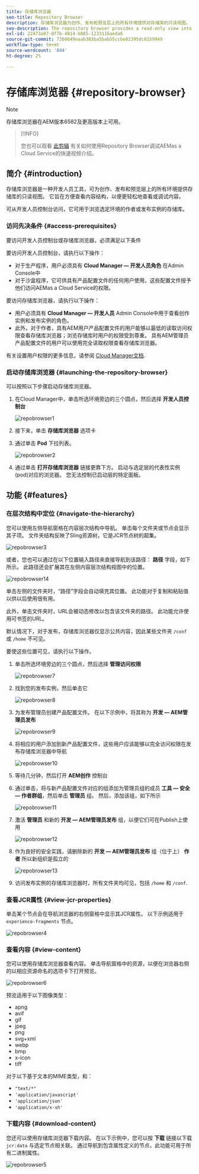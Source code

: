 ```yaml
---
title: 存储库浏览器
seo-title: Repository Browser
description: 存储库浏览器为创作、发布和预览层上的所有环境提供对存储库的只读视图。
seo-description: The repository browser provides a read-only view into the repository for all environments on author, publish, and preview tiers.
exl-id: 22473a97-8f7b-4014-b885-1233116aeda6
source-git-commit: 7260649eaab303ba5bab55ccbe02395dc8159949
workflow-type: tm+mt
source-wordcount: '844'
ht-degree: 2%

---
```


# 存储库浏览器 {#repository-browser}

>[!NOTE]
>
>存储库浏览器在AEM版本6582及更高版本上可用。

>[!INFO]
>
>您也可以观看 [此剪辑](https://experienceleague.adobe.com/docs/experience-manager-learn/cloud-service/debugging/debugging-aem-as-a-cloud-service/repository-browser.html) 有关如何使用Repository Browser调试AEMas a Cloud Service的快速视频介绍。

## 简介 {#introduction}

存储库浏览器是一种开发人员工具，可为创作、发布和预览层上的所有环境提供存储库的只读视图。 它旨在方便查看内容结构，以便更轻松地查看或调试内容。

可从开发人员控制台访问，它可用于浏览选定环境的作者或发布实例的存储库。

### 访问先决条件 {#access-prerequisites}

要访问开发人员控制台或存储库浏览器，必须满足以下条件

要访问开发人员控制台，请执行以下操作：

* 对于生产程序，用户必须具有 **Cloud Manager — 开发人员角色** 在Admin Console中
* 对于沙盒程序，它可供具有产品配置文件的任何用户使用，这些配置文件授予他们访问AEMas a Cloud Service的权限。

要访问存储库浏览器，请执行以下操作：

* 用户必须具有 **Cloud Manager — 开发人员** Admin Console中用于查看创作实例和发布实例的角色。
* 此外，对于作者，具有AEM用户产品配置文件的用户能够以最低的读取访问权限查看存储库浏览器；浏览存储库时用户的权限受到尊重。 具有AEM管理员产品配置文件的用户可以使用完全读取权限查看存储库浏览器。

有关设置用户权限的更多信息，请参阅 [Cloud Manager文档](https://experienceleague.adobe.com/docs/experience-manager-cloud-manager/content/requirements/users-and-roles.html).

### 启动存储库浏览器 {#launching-the-repository-browser}

可以按照以下步骤启动存储库浏览器。

1. 在Cloud Manager中，单击所选环境旁边的三个圆点，然后选择 **开发人员控制台**

   ![repobrowser1](/help/implementing/developing/tools/assets/repobrowser1.png)

1. 接下来，单击 **存储库浏览器** 选项卡
1. 通过单击 **Pod** 下拉列表。

   ![repobrowser2](/help/implementing/developing/tools/assets/repobrowser2.png)

1. 通过单击 **打开存储库浏览器** 链接更靠下方。 启动与选定层的代表性实例(pod)对应的浏览器。 您无法控制已启动层的特定面板。

## 功能 {#features}

### 在层次结构中定位 {#navigate-the-hierarchy}

您可以使用左侧导航窗格在内容层次结构中导航。 单击每个文件夹或节点会显示其子项。 文件夹结构反映了Sling资源树，它是JCR节点树的超集。

![repobrowser3](/help/implementing/developing/tools/assets/repobrowser3.png)

或者，您也可以通过在以下位置输入路径来直接导航到该路径： **路径** 字段，如下所示。 此路径还会扩展其在左侧内容层次结构视图中的位置。

![repobrowser14](/help/implementing/developing/tools/assets/repobrowser14.png)

单击左侧的文件夹时，“路径”字段会自动填充其位置。 此功能对于复制和粘贴值以供以后使用很有用。

此外，单击文件夹时，URL会被动态修改以包含该文件夹的路径。 此功能允许使用可书签的URL。

默认情况下，对于发布，存储库浏览器仅显示公共内容，因此某些文件夹 `/conf` 或 `/home` 不可见。

要使这些位置可见，请执行以下操作。

1. 单击所选环境旁边的三个圆点，然后选择 **管理访问权限**

   ![repobrowser7](/help/implementing/developing/tools/assets/repobrowser7.png)

1. 找到您的发布实例，然后单击它

   ![repobrowser8](/help/implementing/developing/tools/assets/repobrowser8.png)

1. 为发布管理员创建产品配置文件。 在以下示例中，将其称为 **开发 — AEM管理员发布**

   ![repobrowser9](/help/implementing/developing/tools/assets/repobrowser9.png)

1. 将相应的用户添加到新产品配置文件，这些用户应该能够以完全访问权限在发布存储库浏览器中导航

   ![repobrowser10](/help/implementing/developing/tools/assets/repobrowser10.png)

1. 等待几分钟，然后打开 **AEM创作** 控制台
1. 通过单击，将与新产品配置文件对应的组添加为管理员组的成员 **工具 — 安全 — 作者群组**，然后单击 **管理员** 组。 然后，添加该组，如下所示

   ![repobrowser11](/help/implementing/developing/tools/assets/repobrowser11.png)

1. 激活 **管理员** 和新的 **开发 — AEM管理员发布** 组，以便它们可在Publish上使用

   ![repobrowser12](/help/implementing/developing/tools/assets/repobrowser12.png)

1. 作为良好的安全实践，请删除新的 **开发 — AEM管理员发布** 组（位于上） **作者** 所以新组织是孤立的

   ![repobrowser13](/help/implementing/developing/tools/assets/repobrowser13.png)

1. 访问发布实例的存储库浏览器时，所有文件夹均可见，包括 `/home` 和 `/conf`.

### 查看JCR属性 {#view-jcr-properties}

单击某个节点会在导航浏览器的右侧窗格中显示其JCR属性。 以下示例适用于 `experience-fragments` 节点。

![repobrowser4](/help/implementing/developing/tools/assets/repobrowser41.png)

### 查看内容 {#view-content}

您可以使用存储库浏览器查看内容。 单击导航窗格中的资源，以便在浏览器右侧的以相应资源命名的选项卡下打开预览。

![repobrowser6](/help/implementing/developing/tools/assets/repobrowser61.png)

预览适用于以下图像类型：

* apng
* avif
* gif
* jpeg
* png
* svg+xml
* webp
* bmp
* x-icon
* tiff

对于以下基于文本的MIME类型，和：

* `"text/*"`
* `'application/javascript'`
* `'application/json'`
* `'application/x-sh'`

### 下载内容 {#download-content}

您还可以使用存储库浏览器下载内容。 在以下示例中，您可以按 **下载** 链接以下载 `jcr:data` 与选定节点相关联。 通过导航到包含属性定义的节点，此功能可用于所有二进制属性。

![repobrowser5](/help/implementing/developing/tools/assets/repobrowser52.png)
